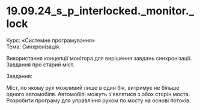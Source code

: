 # 19.09.24_s_p_interlocked._monitor._lock
Курс: «Системне програмування»  
Тема: Синхронізація.  

Використання концепції монітора для вирішення завдань синхронізації. 
Завдання про старий міст.

Завдання: 

Міст, по якому рух можливий лише в один бік, 
витримує не більше одного автомобіля. Автомобілі можуть 
з'являтися з обох сторін моста. Розробити програму для 
управління рухом по мосту на основі потоків.
